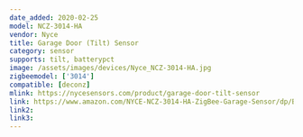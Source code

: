 ```yaml
---
date_added: 2020-02-25
model: NCZ-3014-HA
vendor: Nyce
title: Garage Door (Tilt) Sensor
category: sensor
supports: tilt, batterypct
image: /assets/images/devices/Nyce_NCZ-3014-HA.jpg
zigbeemodel: ['3014']
compatible: [deconz]
mlink: https://nycesensors.com/product/garage-door-tilt-sensor
link: https://www.amazon.com/NYCE-NCZ-3014-HA-ZigBee-Garage-Sensor/dp/B00WTDV1TU
link2: 
link3: 
---
```

